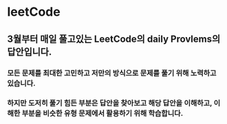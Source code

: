 # leetCode

## 3월부터 매일 풀고있는 LeetCode의 daily Provlems의 답안입니다.

### 모든 문제를 최대한 고민하고 저만의 방식으로 문제를 풀기 위해 노력하고 있습니다.
### 하지만 도저히 풀기 힘든 부분은 답안을 찾아보고 해당 답안을 이해하고, 이해한 부분을 비슷한 유형 문제에서 활용하기 위해 학습합니다.
